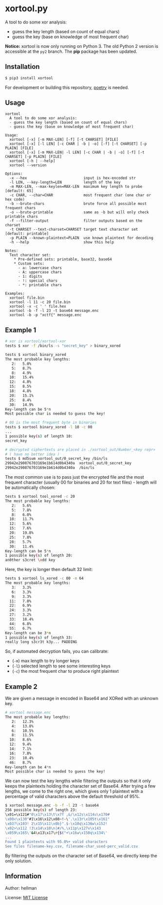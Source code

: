 xortool.py
====================

A tool to do some xor analysis:

  - guess the key length (based on count of equal chars)
  - guess the key (base on knowledge of most frequent char)

**Notice:** xortool is now only running on Python 3. The old Python 2 version is accessible at the `py2` branch. The **pip** package has been updated.

## Installation

```bash
$ pip3 install xortool
```

For development or building this repository, [poetry](https://python-poetry.org/) is needed.


Usage
---------------------

```
xortool
  A tool to do some xor analysis:
  - guess the key length (based on count of equal chars)
  - guess the key (base on knowledge of most frequent char)

Usage:
  xortool [-x] [-m MAX-LEN] [-f] [-t CHARSET] [FILE]
  xortool [-x] [-l LEN] [-c CHAR | -b | -o] [-f] [-t CHARSET] [-p PLAIN] [FILE]
  xortool [-x] [-m MAX-LEN| -l LEN] [-c CHAR | -b | -o] [-f] [-t CHARSET] [-p PLAIN] [FILE]
  xortool [-h | --help]
  xortool --version

Options:
  -x --hex                          input is hex-encoded str
  -l LEN, --key-length=LEN          length of the key
  -m MAX-LEN, --max-keylen=MAX-LEN  maximum key length to probe [default: 65]
  -c CHAR, --char=CHAR              most frequent char (one char or hex code)
  -b --brute-chars                  brute force all possible most frequent chars
  -o --brute-printable              same as -b but will only check printable chars
  -f --filter-output                filter outputs based on the charset
  -t CHARSET --text-charset=CHARSET target text character set [default: printable]
  -p PLAIN --known-plaintext=PLAIN  use known plaintext for decoding
  -h --help                         show this help

Notes:
  Text character set:
    * Pre-defined sets: printable, base32, base64
    * Custom sets:
      - a: lowercase chars
      - A: uppercase chars
      - 1: digits
      - !: special chars
      - *: printable chars

Examples:
  xortool file.bin
  xortool -l 11 -c 20 file.bin
  xortool -x -c ' ' file.hex
  xortool -b -f -l 23 -t base64 message.enc
  xortool -b -p "xctf{" message.enc
```

Example 1
---------------------

```bash
# xor is xortool/xortool-xor
tests $ xor -f /bin/ls -s "secret_key" > binary_xored

tests $ xortool binary_xored
The most probable key lengths:
   2:   5.0%
   5:   8.7%
   8:   4.9%
  10:   15.4%
  12:   4.8%
  15:   8.5%
  18:   4.8%
  20:   15.1%
  25:   8.4%
  30:   14.9%
Key-length can be 5*n
Most possible char is needed to guess the key!

# 00 is the most frequent byte in binaries
tests $ xortool binary_xored -l 10 -c 00
...
1 possible key(s) of length 10:
secret_key

# decrypted ciphertexts are placed in ./xortool_out/Number_<key repr>
# ( have no better idea )
tests $ md5sum xortool_out/0_secret_key /bin/ls
29942e290876703169e1b614d0b4340a  xortool_out/0_secret_key
29942e290876703169e1b614d0b4340a  /bin/ls
```

The most common use is to pass just the encrypted file and the most frequent character (usually 00 for binaries and 20 for text files) - length will be automatically chosen:

```bash
tests $ xortool tool_xored -c 20
The most probable key lengths:
   2:   5.6%
   5:   7.8%
   8:   6.0%
  10:   11.7%
  12:   5.6%
  15:   7.6%
  20:   19.8%
  25:   7.8%
  28:   5.7%
  30:   11.4%
Key-length can be 5*n
1 possible key(s) of length 20:
an0ther s3cret \xdd key
```

Here, the key is longer then default 32 limit:

```bash
tests $ xortool ls_xored -c 00 -m 64
The most probable key lengths:
   3:   3.3%
   6:   3.3%
   9:   3.3%
  11:   7.0%
  22:   6.9%
  24:   3.3%
  27:   3.2%
  33:   18.4%
  44:   6.8%
  55:   6.7%
Key-length can be 3*n
1 possible key(s) of length 33:
really long s3cr3t k3y... PADDING
```

So, if automated decryption fails, you can calibrate:

- (`-m`) max length to try longer keys
- (`-l`) selected length to see some interesting keys
- (`-c`) the most frequent char to produce right plaintext

Example 2
---------------------

We are given a message in encoded in Base64 and XORed with an unknown key.

```bash
# xortool message.enc
The most probable key lengths:
   2:   12.3%
   4:   13.8%
   6:   10.5%
   8:   11.5%
  10:   8.6%
  12:   9.4%
  14:   7.1%
  16:   7.8%
  23:   10.4%
  46:   8.7%
Key-length can be 4*n
Most possible char is needed to guess the key!
```

We can now test the key lengths while filtering the outputs so that it only keeps the plaintexts holding the character set of Base64. After trying a few lengths, we come to the right one, which gives only 1 plaintext with a percentage of valid characters above the default threshold of 95%.

```bash
$ xortool message.enc -b -f -l 23 -t base64
256 possible key(s) of length 23:
\x01=\x121#"0\x17\x13\t\x7f ,&/\x12s\x114u\x170#
\x00<\x130"#1\x16\x12\x08~!-\'.\x13r\x105t\x161"
\x03?\x103! 2\x15\x11\x0b}".$-\x10q\x136w\x152!
\x02>\x112 !3\x14\x10\n|#/%,\x11p\x127v\x143
\x059\x165\'&4\x13\x17\r{$("+\x16w\x150q\x134\'
...
Found 1 plaintexts with 95.0%+ valid characters
See files filename-key.csv, filename-char_used-perc_valid.csv
```

By filtering the outputs on the character set of Base64, we directly keep the only solution.

Information
---------------------

Author: hellman

License: [MIT License](https://opensource.org/licenses/MIT)
